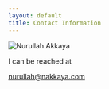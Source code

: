 ```yaml
---
layout: default
title: Contact Information
---
```


![Nurullah Akkaya](images/nurullahAkkaya.jpg "Nurullah Akkaya")

I can be reached at

[nurullah@nakkaya.com](mailto:nurullah@nakkaya.com "nurullah@nakkaya.com")
